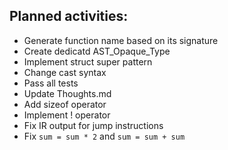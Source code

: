 ## Planned activities:

- Generate function name based on its signature
- Create dedicatd AST_Opaque_Type
- Implement struct super pattern
- Change cast syntax
- Pass all tests
- Update Thoughts.md
- Add sizeof operator
- Implement ! operator
- Fix IR output for jump instructions
- Fix `sum = sum * 2` and `sum = sum + sum`
